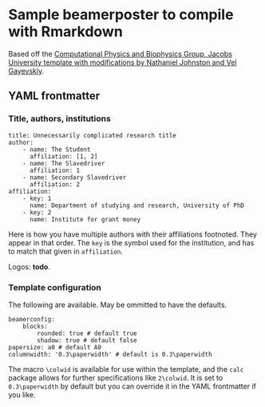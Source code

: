 # Sample beamerposter to compile with Rmarkdown

Based off the [Computational Physics and Biophysics Group, Jacobs University template with modifications by Nathaniel Johnston and Vel Gayevskiy](https://www.overleaf.com/latex/templates/landscape-beamer-poster-template/vjpmsxxdvtqk).

## YAML frontmatter

### Title, authors, institutions

```
title: Unnecessarily complicated research title
author:
    - name: The Student
      affiliation: [1, 2]
    - name: The Slavedriver
      affiliation: 1
    - name: Secondary Slavedriver
      affiliation: 2
affiliation:
    - key: 1
      name: Department of studying and research, University of PhD
    - key: 2
      name: Institute for grant money
```

Here is how you have multiple authors with their affiliations footnoted.
They appear in that order. The `key` is the symbol used for the institution, and has to match that given in `affiliation`.

Logos: **todo**.

### Template configuration

The following are available. May be ommitted to have the defaults.

```
beamerconfig:
    blocks:
        rounded: true # default true
        shadow: true # default false
papersize: a0 # default A0
columnwidth: '0.3\paperwidth' # default is 0.3\paperwidth
```

The macro `\colwid` is available for use within the template, and the `calc` package allows for further specifications like `2\colwid`.
It is set to `0.3\paperwidth` by default but you can override it in the YAML frontmatter if you like.
